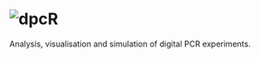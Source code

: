 ![dpcR](https://github.com/michbur/dpcR/blob/master/vignettes/dpcR_logo.png)
====

Analysis, visualisation and simulation of digital PCR experiments.

